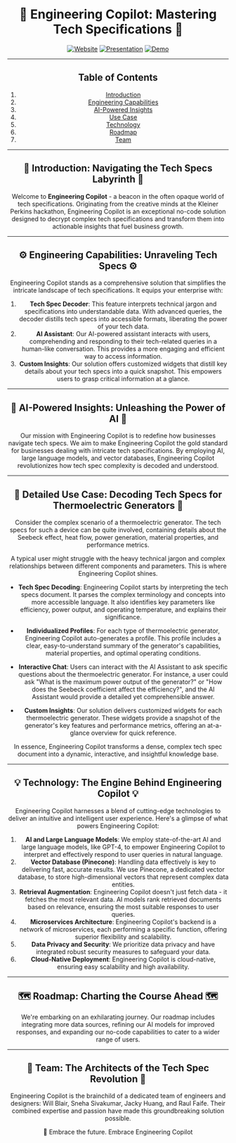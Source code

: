 <div align="center">

# 🚀 Engineering Copilot: Mastering Tech Specifications 🚀

<div align="center">

  [![Website](https://img.shields.io/badge/-Website-blue?style=for-the-badge&logo=logoColor=white)](https://kp-fellows-documents.vercel.app/)
  [![Presentation](https://img.shields.io/badge/-Presentation-orange?style=for-the-badge&logo=logoColor=white)](https://www.loom.com/share/7b8b3d11cb074de28de8418348f4c0ac)
  [![Demo](https://img.shields.io/badge/-Demo-green?style=for-the-badge&logo=logoColor=white)](https://www.loom.com/share/143ed397944945c38f69a1a741475d41?sid=a27b6242-2793-45e4-9b8a-a6422e8bbc8a)

</div>

---

## Table of Contents

1. [Introduction](#introduction)
2. [Engineering Capabilities](#engineering-capabilities)
3. [AI-Powered Insights](#ai-powered-insights)
4. [Use Case](#use-case)
5. [Technology](#technology)
6. [Roadmap](#roadmap)
7. [Team](#team)

---

## 🌟 Introduction: Navigating the Tech Specs Labyrinth 🌟

Welcome to **Engineering Copilot** - a beacon in the often opaque world of tech specifications. Originating from the creative minds at the Kleiner Perkins hackathon, Engineering Copilot is an exceptional no-code solution designed to decrypt complex tech specifications and transform them into actionable insights that fuel business growth.

---

## ⚙️ Engineering Capabilities: Unraveling Tech Specs ⚙️

Engineering Copilot stands as a comprehensive solution that simplifies the intricate landscape of tech specifications. It equips your enterprise with:

1. **Tech Spec Decoder**: This feature interprets technical jargon and specifications into understandable data. With advanced queries, the decoder distills tech specs into accessible formats, liberating the power of your tech data.
2. **AI Assistant**: Our AI-powered assistant interacts with users, comprehending and responding to their tech-related queries in a human-like conversation. This provides a more engaging and efficient way to access information.
3. **Custom Insights**: Our solution offers customized widgets that distill key details about your tech specs into a quick snapshot. This empowers users to grasp critical information at a glance.

---

## 🔮 AI-Powered Insights: Unleashing the Power of AI 🔮

Our mission with Engineering Copilot is to redefine how businesses navigate tech specs. We aim to make Engineering Copilot the gold standard for businesses dealing with intricate tech specifications. By employing AI, large language models, and vector databases, Engineering Copilot revolutionizes how tech spec complexity is decoded and understood.

---

## 🎯 Detailed Use Case: Decoding Tech Specs for Thermoelectric Generators 🎯

Consider the complex scenario of a thermoelectric generator. The tech specs for such a device can be quite involved, containing details about the Seebeck effect, heat flow, power generation, material properties, and performance metrics.

A typical user might struggle with the heavy technical jargon and complex relationships between different components and parameters. This is where Engineering Copilot shines.

- **Tech Spec Decoding**: Engineering Copilot starts by interpreting the tech specs document. It parses the complex terminology and concepts into more accessible language. It also identifies key parameters like efficiency, power output, and operating temperature, and explains their significance.

- **Individualized Profiles**: For each type of thermoelectric generator, Engineering Copilot auto-generates a profile. This profile includes a clear, easy-to-understand summary of the generator's capabilities, material properties, and optimal operating conditions.

- **Interactive Chat**: Users can interact with the AI Assistant to ask specific questions about the thermoelectric generator. For instance, a user could ask "What is the maximum power output of the generator?" or "How does the Seebeck coefficient affect the efficiency?", and the AI Assistant would provide a detailed yet comprehensible answer.

- **Custom Insights**: Our solution delivers customized widgets for each thermoelectric generator. These widgets provide a snapshot of the generator's key features and performance metrics, offering an at-a-glance overview for quick reference.

In essence, Engineering Copilot transforms a dense, complex tech spec document into a dynamic, interactive, and insightful knowledge base.

---

## 💡 Technology: The Engine Behind Engineering Copilot 💡

Engineering Copilot harnesses a blend of cutting-edge technologies to deliver an intuitive and intelligent user experience. Here's a glimpse of what powers Engineering Copilot:

1. **AI and Large Language Models**: We employ state-of-the-art AI and large language models, like GPT-4, to empower Engineering Copilot to interpret and effectively respond to user queries in natural language.
2. **Vector Database (Pinecone)**: Handling data effectively is key to delivering fast, accurate results. We use Pinecone, a dedicated vector database, to store high-dimensional vectors that represent complex data entities.
3. **Retrieval Augmentation**: Engineering Copilot doesn't just fetch data - it fetches the most relevant data. AI models rank retrieved documents based on relevance, ensuring the most suitable responses to user queries.
4. **Microservices Architecture**: Engineering Copilot's backend is a network of microservices, each performing a specific function, offering superior flexibility and scalability.
5. **Data Privacy and Security**: We prioritize data privacy and have integrated robust security measures to safeguard your data.
6. **Cloud-Native Deployment**: Engineering Copilot is cloud-native, ensuring easy scalability and high availability.

---

## 🗺️ Roadmap: Charting the Course Ahead 🗺️

We're embarking on an exhilarating journey. Our roadmap includes integrating more data sources, refining our AI models for improved responses, and expanding our no-code capabilities to cater to a wider range of users.

---

## 👥 Team: The Architects of the Tech Spec Revolution 👥

Engineering Copilot is the brainchild of a dedicated team of engineers and designers: Will Blair, Sneha Sivakumar, Jacky Huang, and Raul Faife. Their combined expertise and passion have made this groundbreaking solution possible.
  
  🎉 Embrace the future. Embrace Engineering Copilot
